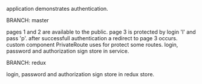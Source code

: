 application demonstrates authentication. 

BRANCH: master

pages 1 and 2 are available to the public. page 3 is protected by login 'l' and pass 'p'.
after successfull authentication a redirect to page 3 occurs.
custom component PrivateRoute uses for protect some routes.
login, password and authorization sign store in service.

BRANCH: redux

login, password and authorization sign store in redux store.
